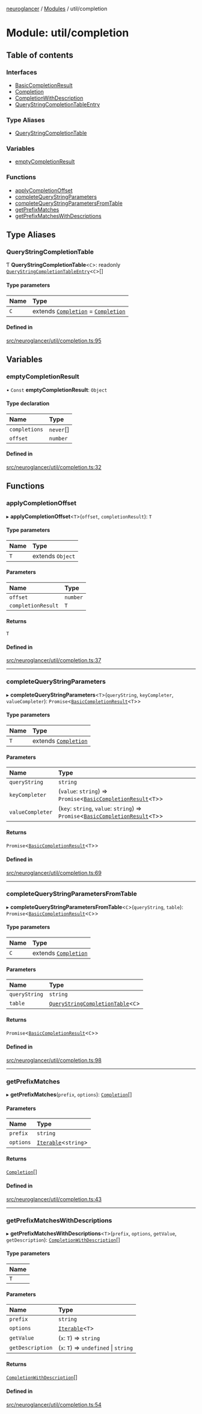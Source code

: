 [neuroglancer](../README.md) / [Modules](../modules.md) / util/completion

# Module: util/completion

## Table of contents

### Interfaces

- [BasicCompletionResult](../interfaces/util_completion.BasicCompletionResult.md)
- [Completion](../interfaces/util_completion.Completion.md)
- [CompletionWithDescription](../interfaces/util_completion.CompletionWithDescription.md)
- [QueryStringCompletionTableEntry](../interfaces/util_completion.QueryStringCompletionTableEntry.md)

### Type Aliases

- [QueryStringCompletionTable](util_completion.md#querystringcompletiontable)

### Variables

- [emptyCompletionResult](util_completion.md#emptycompletionresult)

### Functions

- [applyCompletionOffset](util_completion.md#applycompletionoffset)
- [completeQueryStringParameters](util_completion.md#completequerystringparameters)
- [completeQueryStringParametersFromTable](util_completion.md#completequerystringparametersfromtable)
- [getPrefixMatches](util_completion.md#getprefixmatches)
- [getPrefixMatchesWithDescriptions](util_completion.md#getprefixmatcheswithdescriptions)

## Type Aliases

### QueryStringCompletionTable

Ƭ **QueryStringCompletionTable**<`C`\>: readonly [`QueryStringCompletionTableEntry`](../interfaces/util_completion.QueryStringCompletionTableEntry.md)<`C`\>[]

#### Type parameters

| Name | Type |
| :------ | :------ |
| `C` | extends [`Completion`](../interfaces/util_completion.Completion.md) = [`Completion`](../interfaces/util_completion.Completion.md) |

#### Defined in

[src/neuroglancer/util/completion.ts:95](https://github.com/ActiveBrainAtlas2/neuroglancer/blob/1beb5d34/src/neuroglancer/util/completion.ts#L95)

## Variables

### emptyCompletionResult

• `Const` **emptyCompletionResult**: `Object`

#### Type declaration

| Name | Type |
| :------ | :------ |
| `completions` | `never`[] |
| `offset` | `number` |

#### Defined in

[src/neuroglancer/util/completion.ts:32](https://github.com/ActiveBrainAtlas2/neuroglancer/blob/1beb5d34/src/neuroglancer/util/completion.ts#L32)

## Functions

### applyCompletionOffset

▸ **applyCompletionOffset**<`T`\>(`offset`, `completionResult`): `T`

#### Type parameters

| Name | Type |
| :------ | :------ |
| `T` | extends `Object` |

#### Parameters

| Name | Type |
| :------ | :------ |
| `offset` | `number` |
| `completionResult` | `T` |

#### Returns

`T`

#### Defined in

[src/neuroglancer/util/completion.ts:37](https://github.com/ActiveBrainAtlas2/neuroglancer/blob/1beb5d34/src/neuroglancer/util/completion.ts#L37)

___

### completeQueryStringParameters

▸ **completeQueryStringParameters**<`T`\>(`queryString`, `keyCompleter`, `valueCompleter`): `Promise`<[`BasicCompletionResult`](../interfaces/util_completion.BasicCompletionResult.md)<`T`\>\>

#### Type parameters

| Name | Type |
| :------ | :------ |
| `T` | extends [`Completion`](../interfaces/util_completion.Completion.md) |

#### Parameters

| Name | Type |
| :------ | :------ |
| `queryString` | `string` |
| `keyCompleter` | (`value`: `string`) => `Promise`<[`BasicCompletionResult`](../interfaces/util_completion.BasicCompletionResult.md)<`T`\>\> |
| `valueCompleter` | (`key`: `string`, `value`: `string`) => `Promise`<[`BasicCompletionResult`](../interfaces/util_completion.BasicCompletionResult.md)<`T`\>\> |

#### Returns

`Promise`<[`BasicCompletionResult`](../interfaces/util_completion.BasicCompletionResult.md)<`T`\>\>

#### Defined in

[src/neuroglancer/util/completion.ts:69](https://github.com/ActiveBrainAtlas2/neuroglancer/blob/1beb5d34/src/neuroglancer/util/completion.ts#L69)

___

### completeQueryStringParametersFromTable

▸ **completeQueryStringParametersFromTable**<`C`\>(`queryString`, `table`): `Promise`<[`BasicCompletionResult`](../interfaces/util_completion.BasicCompletionResult.md)<`C`\>\>

#### Type parameters

| Name | Type |
| :------ | :------ |
| `C` | extends [`Completion`](../interfaces/util_completion.Completion.md) |

#### Parameters

| Name | Type |
| :------ | :------ |
| `queryString` | `string` |
| `table` | [`QueryStringCompletionTable`](util_completion.md#querystringcompletiontable)<`C`\> |

#### Returns

`Promise`<[`BasicCompletionResult`](../interfaces/util_completion.BasicCompletionResult.md)<`C`\>\>

#### Defined in

[src/neuroglancer/util/completion.ts:98](https://github.com/ActiveBrainAtlas2/neuroglancer/blob/1beb5d34/src/neuroglancer/util/completion.ts#L98)

___

### getPrefixMatches

▸ **getPrefixMatches**(`prefix`, `options`): [`Completion`](../interfaces/util_completion.Completion.md)[]

#### Parameters

| Name | Type |
| :------ | :------ |
| `prefix` | `string` |
| `options` | [`Iterable`](../interfaces/annotation_annotation_layer_state._internal_.Iterable.md)<`string`\> |

#### Returns

[`Completion`](../interfaces/util_completion.Completion.md)[]

#### Defined in

[src/neuroglancer/util/completion.ts:43](https://github.com/ActiveBrainAtlas2/neuroglancer/blob/1beb5d34/src/neuroglancer/util/completion.ts#L43)

___

### getPrefixMatchesWithDescriptions

▸ **getPrefixMatchesWithDescriptions**<`T`\>(`prefix`, `options`, `getValue`, `getDescription`): [`CompletionWithDescription`](../interfaces/util_completion.CompletionWithDescription.md)[]

#### Type parameters

| Name |
| :------ |
| `T` |

#### Parameters

| Name | Type |
| :------ | :------ |
| `prefix` | `string` |
| `options` | [`Iterable`](../interfaces/annotation_annotation_layer_state._internal_.Iterable.md)<`T`\> |
| `getValue` | (`x`: `T`) => `string` |
| `getDescription` | (`x`: `T`) => `undefined` \| `string` |

#### Returns

[`CompletionWithDescription`](../interfaces/util_completion.CompletionWithDescription.md)[]

#### Defined in

[src/neuroglancer/util/completion.ts:54](https://github.com/ActiveBrainAtlas2/neuroglancer/blob/1beb5d34/src/neuroglancer/util/completion.ts#L54)
